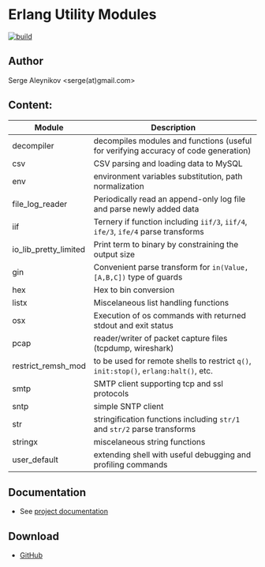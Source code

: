 # Erlang Utility Modules

[![build](https://github.com/saleyn/util/actions/workflows/erlang.yml/badge.svg)](https://github.com/saleyn/util/actions/workflows/erlang.yml)

## Author

Serge Aleynikov <serge(at)gmail.com>

## Content:

| Module                | Description                                                                          |
| --------------------- | ------------------------------------------------------------------------------------ |
| decompiler            | decompiles modules and functions (useful for verifying accuracy of code generation)  |
| csv                   | CSV parsing and loading data to MySQL                                                |
| env                   | environment variables substitution, path normalization                               |
| file_log_reader       | Periodically read an append-only log file and parse newly added data                 |
| iif                   | Ternery if function including `iif/3`, `iif/4`, `ife/3`, `ife/4` parse transforms    |
| io_lib_pretty_limited | Print term to binary by constraining the output size                                 |
| gin                   | Convenient parse transform for `in(Value, [A,B,C])` type of guards                   |
| hex                   | Hex to bin conversion                                                                |
| listx                 | Miscelaneous list handling functions                                                 |
| osx                   | Execution of os commands with returned stdout and exit status                        |
| pcap                  | reader/writer of packet capture files (tcpdump, wireshark)                           |
| restrict_remsh_mod    | to be used for remote shells to restrict `q()`, `init:stop()`, `erlang:halt()`, etc. |
| smtp                  | SMTP client supporting tcp and ssl protocols                                         |
| sntp                  | simple SNTP client                                                                   |
| str                   | stringification functions including `str/1` and `str/2` parse transforms             |
| stringx               | miscelaneous string functions                                                        |
| user_default          | extending shell with useful debugging and profiling commands                         |

## Documentation

* See [project documentation](https://saleyn.github.io/util)

## Download

* [GitHub](http://saleyn.github.io/util)
